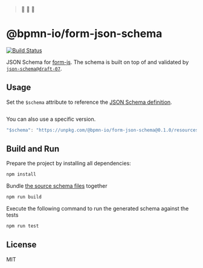 > 🚧 🚧 🚧 

# @bpmn-io/form-json-schema

[![Build Status](https://img.shields.io/github/actions/workflow/status/pinussilvestrus/form-json-schema/CI.yml?branch=main)](https://github.com/pinussilvestrus/form-json-schema/actions?query=workflow%3ACI)



JSON Schema for [form-js](https://github.com/bpmn-io/form-js). The schema is built on top of and validated by [`json-schema@draft-07`](https://json-schema.org/draft-07/json-schema-release-notes.html).


## Usage

Set the `$schema` attribute to reference the [JSON Schema definition](./resources/schema.json).

```js

```

You can also use a specific version.

```js
"$schema": "https://unpkg.com/@bpmn-io/form-json-schema@0.1.0/resources/schema.json"
```

## Build and Run

Prepare the project by installing all dependencies:

```sh
npm install
```

Bundle [the source schema files](./src) together

```sh
npm run build
```

Execute the following command to run the generated schema against the tests

```sh
npm run test
```

## License

MIT

